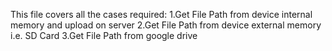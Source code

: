 This file covers all the cases required:
1.Get File Path from device internal memory and upload on server 
2.Get File Path from device external memory i.e. SD Card 
3.Get File Path from google drive 
